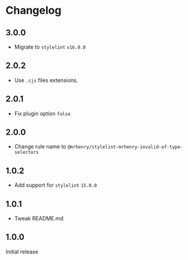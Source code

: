 # Changelog

## 3.0.0

 - Migrate to `stylelint` `v16.0.0`

## 2.0.2

- Use `.cjs` files extensions.

## 2.0.1

- Fix plugin option `false`

## 2.0.0

- Change rule name to `@mrhenry/stylelint-mrhenry-invalid-of-type-selectors`

## 1.0.2

- Add support for `stylelint` `15.0.0`

## 1.0.1

- Tweak README.md

## 1.0.0

Initial release
